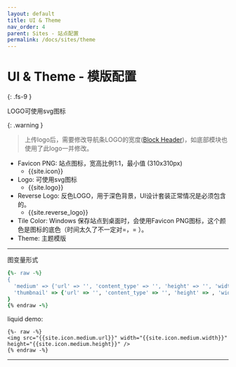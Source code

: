 ```yaml
---
layout: default
title: UI & Theme
nav_order: 4
parent: Sites - 站点配置
permalink: /docs/sites/theme
---
```


# UI & Theme - 模版配置
{: .fs-9 }

LOGO可使用svg图标

{: .warning }
> 上传logo后，需要修改导航条LOGO的宽度([Block Header])，如底部模块也使用了此logo一并修改。

- Favicon PNG: 站点图标，宽高比例1:1，最小值 (310x310px)
  - {{site.icon}}
- Logo: 可使用svg图标 
  - {{site.logo}}
- Reverse Logo: 反色LOGO，用于深色背景，UI设计套装正常情况是必须包含的。 
  - {{site.reverse_logo}}
- Tile Color: Windows 保存站点到桌面时，会使用Favicon PNG图标，这个颜色是图标的底色（时间太久了不一定对=，= ）。
- Theme: 主题模版

---

图变量形式
```ruby
{%- raw -%}
{ 
  'medium' => {'url' => '', 'content_type' => '', 'height' => '', 'width' => ''} ,
  'thumbnail' => {'url' => '', 'content_type' => '', 'height' => , 'width' => ''} 
}
{% endraw -%}
```

liquid demo:
```liquid
{%- raw -%}
<img src="{{site.icon.medium.url}}" width="{{site.icon.medium.width}}" height="{{site.icon.medium.height}}" />
{% endraw -%}
```
---
[Block Header]: {{site.url}}{{site.baseurl}}/docs/cms/block#header